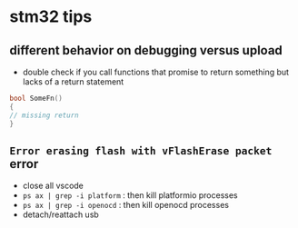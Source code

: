 # stm32 tips

## different behavior on debugging versus upload

- double check if you call functions that promise to return something but lacks of a return statement

```c
bool SomeFn()
{
// missing return
}
```

## `Error erasing flash with vFlashErase packet` error

- close all vscode
- `ps ax | grep -i platform` : then kill platformio processes
- `ps ax | grep -i openocd` : then kill openocd processes
- detach/reattach usb

